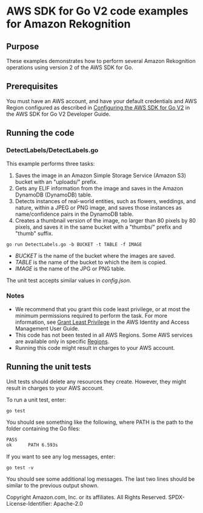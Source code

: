 # AWS SDK for Go V2 code examples for Amazon Rekognition

## Purpose

These examples demonstrates how to perform several Amazon Rekognition
operations using version 2 of the AWS SDK for Go.

## Prerequisites

You must have an AWS account, and have your default credentials and AWS Region
configured as described in
[Configuring the AWS SDK for Go V2](https://aws.github.io/aws-sdk-go-v2/docs/configuring-sdk/)
in the AWS SDK for Go V2 Developer Guide.

## Running the code

### DetectLabels/DetectLabels.go

This example performs three tasks:

1. Saves the image in an Amazon Simple Storage Service (Amazon S3) bucket with an "uploads/" prefix.
1. Gets any ELIF information from the image and saves in the Amazon DynamoDB (DynamoDB) table.
1. Detects instances of real-world entities,
   such as flowers, weddings, and nature, within a JPEG or PNG image,
   and saves those instances as name/confidence pairs in the DynamoDB table.
1. Creates a thumbnail version of the image, no larger than 80 pixels by 80 pixels,
   and saves it in the same bucket with a "thumbs/" prefix and "thumb" suffix.

`go run DetectLabels.go -b BUCKET -t TABLE -f IMAGE`

- _BUCKET_ is the name of the bucket where the images are saved.
- _TABLE_ is the name of the bucket to which the item is copied.
- _IMAGE_ is the name of the JPG or PNG table.

The unit test accepts similar values in _config.json_.

### Notes

- We recommend that you grant this code least privilege,
  or at most the minimum permissions required to perform the task.
  For more information, see
  [Grant Least Privilege](https://docs.aws.amazon.com/IAM/latest/UserGuide/best-practices.html#grant-least-privilege)
  in the AWS Identity and Access Management User Guide.
- This code has not been tested in all AWS Regions.
  Some AWS services are available only in specific
  [Regions](https://aws.amazon.com/about-aws/global-infrastructure/regional-product-services).
- Running this code might result in charges to your AWS account.

## Running the unit tests

Unit tests should delete any resources they create.
However, they might result in charges to your
AWS account.

To run a unit test, enter:

`go test`

You should see something like the following,
where PATH is the path to the folder containing the Go files:

```sh
PASS
ok      PATH 6.593s
```

If you want to see any log messages, enter:

`go test -v`

You should see some additional log messages.
The last two lines should be similar to the previous output shown.

Copyright Amazon.com, Inc. or its affiliates. All Rights Reserved. SPDX-License-Identifier: Apache-2.0
